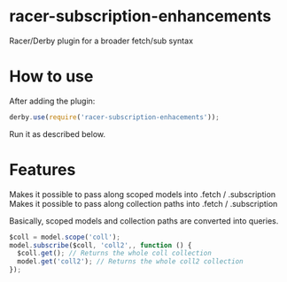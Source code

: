 # racer-subscription-enhancements
Racer/Derby plugin for a broader fetch/sub syntax

How to use
==========
After adding the plugin:
```javascript
derby.use(require('racer-subscription-enhacements'));
```

Run it as described below.

Features
========
Makes it possible to pass along scoped models into .fetch / .subscription
Makes it possible to pass along collection paths into .fetch / .subscription

Basically, scoped models and collection paths are converted into queries.

```javascript
$coll = model.scope('coll');
model.subscribe($coll, 'coll2',, function () {
  $coll.get(); // Returns the whole coll collection
  model.get('coll2'); // Returns the whole coll2 collection
});
```
